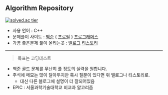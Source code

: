 ## Algorithm Repository

[![solved.ac tier](http://mazassumnida.wtf/api/generate_badge?boj=husk321)](https://solved.ac/husk321)

- 사용 언어 : C++
- 문제풀이 사이트 : [백준](https://www.acmicpc.net/)   ( [프로필](https://www.acmicpc.net/user/husk321) )  [프로그래머스](https://programmers.co.kr/)
- 가끔 좋은문제 풀이 올리는곳 : [벨로그](https://velog.io/@husk321)    [티스토리](https://husk321.tistory.com/)
----
> 목표는 코딩테스트
- 백준 골드 문제를 무난히 풀 정도의 실력을 원합니다. 
- 주석에 메모는 많이 달아두지만 혹시 질문이 있다면 위 벨로그나 티스토리로.
   - 대신 다른 블로그에 설명이 더 잘되어있음
- EPIC : 서울과학기술대학교 비교과 알고리즘 
